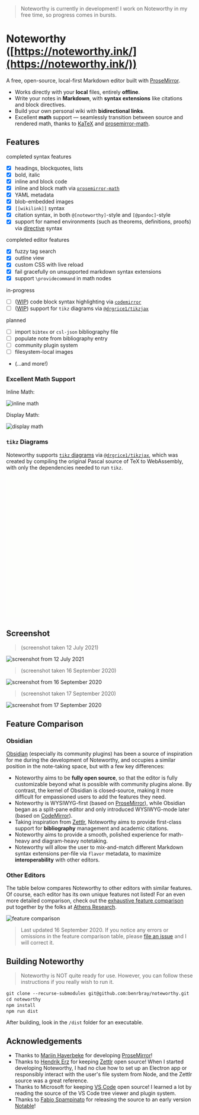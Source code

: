 > Noteworthy is currently in development!  I work on Noteworthy in my free time, so progress comes in bursts.


# Noteworthy ([https://noteworthy.ink/](https://noteworthy.ink/))

A free, open-source, local-first Markdown editor built with [ProseMirror](https://prosemirror.net/).

* Works directly with your **local** files, entirely **offline**.
* Write your notes in **Markdown**, with **syntax extensions** like citations and block directives. 
* Build your own personal wiki with **bidirectional links**.
* Excellent **math** support — seamlessly transition between source and rendered math, thanks to [KaTeX](https://katex.org/) and [prosemirror-math](https://github.com/benrbray/prosemirror-math).

## Features

completed syntax features

- [x] headings, blockquotes, lists
- [x] bold, italic
- [x] inline and block code
- [x] inline and block math via [`prosemirror-math`](https://github.com/benrbray/prosemirror-math)
- [x] YAML metadata
- [x] blob-embedded images
- [x] `[[wikilink]]` syntax
- [x] citation syntax, in both `@[noteworthy]`-style and `[@pandoc]`-style
- [x] support for named environments (such as theorems, definitions, proofs) via [directive](https://github.com/remarkjs/remark-directive) syntax

completed editor features

- [x] fuzzy tag search
- [x] outline view
- [x] custom CSS with live reload
- [x] fail gracefully on unsupported markdown syntax extensions
- [x] support `\providecommand` in math nodes

in-progress

- [ ] ([WIP](https://github.com/benrbray/noteworthy/pull/36)) code block syntax highlighting via [`codemirror`](https://codemirror.net/)
- [ ] ([WIP](https://github.com/benrbray/noteworthy/pull/36)) support for `tikz` diagrams via [`@drgrice1/tikzjax`](https://github.com/drgrice1/tikzjax/tree/ww-modifications)

planned

- [ ] import `bibtex` or `csl-json` bibliography file
- [ ] populate note from bibliography entry
- [ ] community plugin system
- [ ] filesystem-local images
- (...and more!)

### Excellent Math Support

Inline Math:

![inline math](img/prosemirror-math_inline.gif)

Display Math:

![display math](img/prosemirror-math_display.gif)

### `tikz` Diagrams

Noteworthy supports [`tikz` diagrams](https://www.overleaf.com/learn/latex/TikZ_package) via [`@drgrice1/tikzjax`](https://github.com/drgrice1/tikzjax/tree/ww-modifications), which was created by compiling the original Pascal source of TeX to WebAssembly, with only the dependencies needed to run `tikz`.

![](img/noteworthy-tikzjax.gif)

## Screenshot

> (screenshot taken 12 July 2021)

![screenshot from 12 July 2021](img/noteworthy_12july2021.png)


> (screenshot taken 16 September 2020)

![screenshot from 16 September 2020](img/noteworthy_16sept2020.png)

> (screenshot taken 17 September 2020)

![screenshot from 17 September 2020](img/noteworthy_17sept2020.png)

## Feature Comparison

### Obsidian

[Obsidian](https://obsidian.md/) (especially its community plugins) has been a source of inspiration for me during the development of Noteworthy, and occupies a similar position in the note-taking space, but with a few key differences:

* Noteworthy aims to be **fully open source**, so that the editor is fully customizable beyond what is possible with community plugins alone.  By contrast, the kernel of Obsidian is closed-source, making it more difficult for empassioned users to add the features they need.
* Noteworthy is WYSIWYG-first (based on [ProseMirror](https://prosemirror.net/)), while Obsidian began as a split-pane editor and only introduced WYSIWYG-mode later (based on [CodeMirror](https://codemirror.net/)).
* Taking inspiration from [Zettlr](https://www.zettlr.com/), Noteworthy aims to provide first-class support for **bibliography** management and academic citations.
* Noteworthy aims to provide a smooth, polished experience for math-heavy and diagram-heavy notetaking.
* Noteworthy will allow the user to mix-and-match different Markdown syntax extensions per-file via `flavor` metadata, to maximize **interoperability** with other editors.

### Other Editors

The table below compares Noteworthy to other editors with similar features.  Of course, each editor has its own unique features not listed!  For an even more detailed comparison, check out the [exhaustive feature comparison](https://www.notion.so/db13644f08144495ad9877f217a161a1?v=ff6777802811416ba08dc114e0b11837) put together by the folks at [Athens Research](https://github.com/athensresearch/athens).

![feature comparison](img/noteworthy-comparison_16sept2020.png)

> Last updated 16 September 2020.  If you notice any errors or omissions in the feature comparison table, please [file an issue](https://github.com/benrbray/noteworthy/issues/new/choose) and I will correct it.

## Building Noteworthy

> Noteworthy is NOT quite ready for use.  However, you can follow these instructions if you really wish to run it.

```
git clone --recurse-submodules git@github.com:benrbray/noteworthy.git
cd noteworthy
npm install
npm run dist
```

After building, look in the `/dist` folder for an executable.

## Acknowledgements

* Thanks to [Marijn Haverbeke](https://marijnhaverbeke.nl/) for developing [ProseMirror](https://prosemirror.net/)!
* Thanks to [Hendrik Erz](https://github.com/nathanlesage) for keeping [Zettlr](https://github.com/Zettlr/Zettlr) open source!  When I started developing Noteworthy, I had no clue how to set up an Electron app or responsibly interact with the user's file system from Node, and the Zettlr source was a great reference.
* Thanks to Microsoft for keeping [VS Code](https://github.com/Microsoft/vscode) open source!  I learned a lot by reading the source of the VS Code tree viewer and plugin system.
* Thanks to [Fabio Spampinato](https://fabiospampinato.com/) for releasing the source to an early version [Notable](https://github.com/notable/notable)!